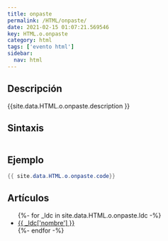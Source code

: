```yaml
---
title: onpaste
permalink: /HTML/onpaste/
date: 2021-02-15 01:07:21.569546
key: HTML.o.onpaste
category: html
tags: ['evento html']
sidebar: 
  nav: html
---
```


## Descripción
{{site.data.HTML.o.onpaste.description }}

## Sintaxis
~~~html
~~~

## Ejemplo
~~~java
{{ site.data.HTML.o.onpaste.code}}
~~~

## Artículos
<ul>
{%- for _ldc in site.data.HTML.o.onpaste.ldc -%}
   <li>
       <a href="{{_ldc['url'] }}">{{ _ldc['nombre'] }}</a>
   </li>
{%- endfor -%}
</ul>
